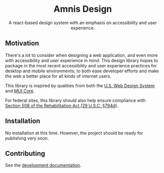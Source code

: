 <h1 align="center">Amnis Design</h1>

<p align="center">
  A react-based design system with an emphasis on accessibility and user experience.
</p>


## Motivation

There's a lot to consider when designing a web application, and even more with accessibility and user experience in mind. This design library hopes to package in the most recent accessibility and user experience practices for desktop and mobile environments; to both ease developer efforts and make the web a better place for all kinds of internet users.

This library is inspired by qualities from both the [U.S. Web Design System](https://github.com/uswds/uswds) and [MUI Core](https://github.com/mui/material-ui).

For federal sites, this library should also help ensure compliance with [Section 508 of the Rehabilitation Act (29 U.S.C. §794d)](https://www.access-board.gov/law/ra.html#section-508-federal-electronic-and-information-technology).

## Installation

No installation at this time. However, the project should be ready for publishing very soon.

## Contributing

See the [development documentation](docs/Development.md).